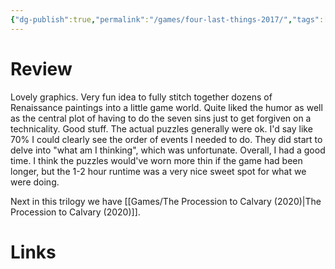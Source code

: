 ```yaml
---
{"dg-publish":true,"permalink":"/games/four-last-things-2017/","tags":["games","streamed"],"created":"2025-06-06","updated":"2025-06-07"}
---
```



# Review

Lovely graphics. Very fun idea to fully stitch together dozens of Renaissance paintings into a little game world. Quite liked the humor as well as the central plot of having to do the seven sins just to get forgiven on a technicality. Good stuff. The actual puzzles generally were ok. I'd say like 70% I could clearly see the order of events I needed to do. They did start to delve into "what am I thinking", which was unfortunate. Overall, I had a good time. I think the puzzles would've worn more thin if the game had been longer, but the 1-2 hour runtime was a very nice sweet spot for what we were doing.

Next in this trilogy we have [[Games/The Procession to Calvary (2020)\|The Procession to Calvary (2020)]].

# Links
